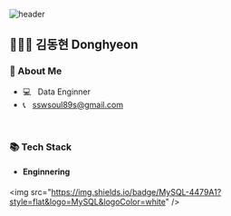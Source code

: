 ![header](https://capsule-render.vercel.app/api?type=Waving&color=auto&height=280&section=header&text=Welcome&fontAlignY=45&fontSize=90&desc=Donghyeon's%20GitHub%20Profile&descAlignY=58&descSize=14&descAlign=61)
## 👨🏻‍💻 김동현 Donghyeon

### 🐶 About Me
* 💻 &nbsp; Data Enginner
* 📞 &nbsp; sswsoul89s@gmail.com <br/>

<br />

### 📚 Tech Stack
* #### Enginnering
<img src="https://img.shields.io/badge/MySQL-4479A1?style=flat&logo=MySQL&logoColor=white" />

<br />

<!-- <br />

### 📊 Stats
![Donghyeon's github stats](https://github-readme-stats-git-masterrstaa-rickstaa.vercel.app/api?username=hhw12409&&show_icons=true&theme=white)

<br /> -->

<!--
**hhw12409/hhw12409** is a ✨ _special_ ✨ repository because its `README.md` (this file) appears on your GitHub profile.

Here are some ideas to get you started:

- 🔭 I’m currently working on ...
- 🌱 I’m currently learning ...
- 👯 I’m looking to collaborate on ...
- 🤔 I’m looking for help with ...
- 💬 Ask me about ...
- 📫 How to reach me: ...
- 😄 Pronouns: ...
- ⚡ Fun fact: ...
-->



<!--
![JavaScript](https://img.shields.io/badge/-JavaScript-%23F7DF1C?style=for-the-badge&logo=javascript&logoColor=000000&labelColor=%23F7DF1C&color=%23FFCE5A)
![HTML5](https://img.shields.io/badge/-HTML5-F05032?style=for-the-badge&logo=html5&logoColor=ffffff)
![CSS3](https://img.shields.io/badge/-CSS3-007ACC?style=for-the-badge&logo=css3)
![JavaScript](https://img.shields.io/badge/-JavaScript-%23F7DF1C?style=for-the-badge&logo=javascript&logoColor=000000&labelColor=%23F7DF1C&color=%23FFCE5A)
![TypeScript](https://img.shields.io/badge/-TypeScript-007ACC?style=for-the-badge&logo=typescript&logoColor=white)
![React](https://img.shields.io/badge/-React-222222?style=for-the-badge&logo=react)
![Node](https://img.shields.io/badge/-Nodejs-43853d?style=for-the-badge&logo=Node.js&logoColor=white)
![Git](https://img.shields.io/badge/-Git-F05032?style=for-the-badge&logo=git&logoColor=ffffff)
-->